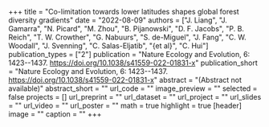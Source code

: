 +++
title = "Co-limitation towards lower latitudes shapes	global forest diversity gradients"
date = "2022-08-09"
authors = ["J. Liang", "J. Gamarra", "N. Picard", "M. Zhou", "B. Pijanowski", "D. F. Jacobs", "P. B. Reich", "T. W. Crowther", "G. Nabuurs", "S. de-Miguel", "J. Fang", "C. W. Woodall", "J. Svenning", "C. Salas-Eljatib", "{et al}", "C. Hui"]
publication_types = ["2"]
publication = "Nature Ecology and Evolution, 6: 1423--1437. https://doi.org/10.1038/s41559-022-01831-x"
publication_short = "Nature Ecology and Evolution, 6: 1423--1437. https://doi.org/10.1038/s41559-022-01831-x"
abstract = "(Abstract not available)"
abstract_short = ""
url_code = ""
image_preview = ""
selected = false
projects = []
url_preprint = ""
url_dataset = ""
url_project = ""
url_slides = ""
url_video = ""
url_poster = ""
math = true
highlight = true
[header]
image = ""
caption = ""
+++
